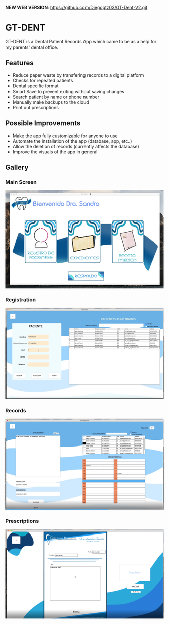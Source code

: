 **NEW WEB VERSION**: 
https://github.com/Diegogtz03/GT-Dent-V2.git

# GT-DENT
GT-DENT is a Dental Patient Records App which came to be as a help for my parents' dental office.

## Features
- Reduce paper waste by transfering records to a digital platform
- Checks for repeated patients
- Dental specific format
- Smart Save to prevent exiting without saving changes
- Search patient by name or phone number
- Manually make backups to the cloud
- Print out prescriptions

## Possible Improvements
- Make the app fully customizable for anyone to use
- Automate the installation of the app (database, app, etc..)
- Allow the deletion of records (currently affects the database)
- Improve the visuals of the app in general


## Gallery
### Main Screen
![Main Screen](https://github.com/Diegogtz03/GT-DENT/blob/ca4a04aa8c4d353a32653fbac699a99db9d5d0ca/README-Images/GT-Dent-Initial.png)

### Registration
![Image](https://github.com/Diegogtz03/GT-DENT/blob/ca4a04aa8c4d353a32653fbac699a99db9d5d0ca/README-Images/GT-Dent-Registro.png)

### Records
![Image](https://github.com/Diegogtz03/GT-DENT/blob/ca4a04aa8c4d353a32653fbac699a99db9d5d0ca/README-Images/GT-Dent-Busqueda.png)

### Prescriptions
![Image](https://github.com/Diegogtz03/GT-DENT/blob/ca4a04aa8c4d353a32653fbac699a99db9d5d0ca/README-Images/GT-Dent-Receta.png)
